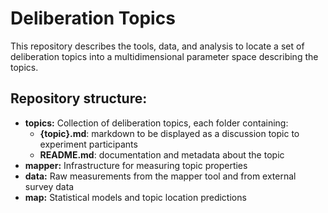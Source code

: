 # Deliberation Topics
This repository describes the tools, data, and analysis to locate a set of deliberation topics into a multidimensional parameter space describing the topics.


## Repository structure:
- **topics:** Collection of deliberation topics, each folder containing:
  - **{topic}.md**: markdown to be displayed as a discussion topic to experiment participants
  - **README.md**: documentation and metadata about the topic
- **mapper:** Infrastructure for measuring topic properties
- **data:** Raw measurements from the mapper tool and from external survey data
- **map:** Statistical models and topic location predictions

